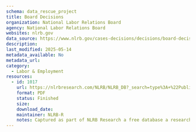 ```yaml
---
schema: data_rescue_project 
title: Board Decisions
organization: National Labor Relations Board
agency: National Labor Relations Board
websites: nlrb.gov
data_source: https://www.nlrb.gov/cases-decisions/decisions/board-decisions
description: 
last_modified: 2025-05-14
metadata_available: No
metadata_url: 
category:
  - Labor & Employment 
resources:
  - id: 1017
    url: https://nlrbresearch.com/NLRB/NLRB_DB?_search=type%3A+%22Published+Board+Decision%22
    format: PDF
    status: Finished
    size: 
    download_date: 
    maintainer: NLRB-R
    notes: Captured as part of NLRB Research a free database a researcher made.
---
```

